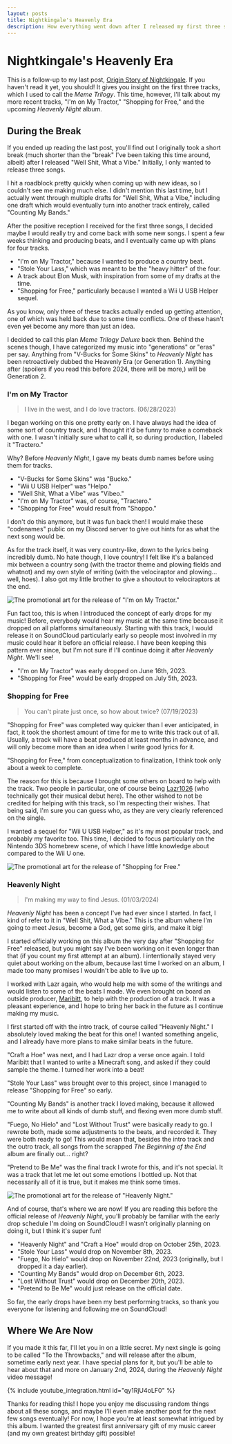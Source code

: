 ```yaml
---
layout: posts
title: Nightkingale's Heavenly Era
description: How everything went down after I released my first three singles.
---
```


# Nightkingale's Heavenly Era

This is a follow-up to my last post, [Origin Story of Nightkingale](./origin-story-of-nightkingale.md). If you haven't read it yet, you should! It gives you insight on the first three tracks, which I used to call the *Meme Trilogy*. This time, however, I'll talk about my more recent tracks, "I'm on My Tractor," "Shopping for Free," and the upcoming *Heavenly Night* album.

## During the Break

If you ended up reading the last post, you'll find out I originally took a short break (much shorter than the "break" I've been taking this time around, albeit) after I released "Well Shit, What a Vibe." Initially, I only wanted to release three songs.

I hit a roadblock pretty quickly when coming up with new ideas, so I couldn't see me making much else. I didn't mention this last time, but I actually went through multiple drafts for "Well Shit, What a Vibe," including one draft which would eventually turn into another track entirely, called "Counting My Bands."

After the positive reception I received for the first three songs, I decided maybe I would really try and come back with some new songs. I spent a few weeks thinking and producing beats, and I eventually came up with plans for four tracks.

* "I'm on My Tractor," because I wanted to produce a country beat.
* "Stole Your Lass," which was meant to be the "heavy hitter" of the four.
* A track about Elon Musk, with inspiration from some of my drafts at the time.
* "Shopping for Free," particularly because I wanted a Wii U USB Helper sequel.

As you know, only three of these tracks actually ended up getting attention, one of which was held back due to some time conflicts. One of these hasn't even ~~yet~~ become any more than just an idea.

I decided to call this plan *Meme Trilogy Deluxe* back then. Behind the scenes though, I have categorized my music into "generations" or "eras" per say. Anything from "V-Bucks for Some Skins" to *Heavenly Night* has been retroactively dubbed the Heavenly Era (or Generation 1). Anything after (spoilers if you read this before 2024, there will be more,) will be Generation 2.

### I'm on My Tractor

> I live in the west, and I do love tractors. (06/28/2023)

I began working on this one pretty early on. I have always had the idea of some sort of country track, and I thought it'd be funny to make a comeback with one. I wasn't initially sure what to call it, so during production, I labeled it "Tractero."

Why? Before *Heavenly Night*, I gave my beats dumb names before using them for tracks.

* "V-Bucks for Some Skins" was "Bucko."
* "Wii U USB Helper" was "Helpo."
* "Well Shit, What a Vibe" was "Vibeo."
* "I'm on My Tractor" was, of course, "Tractero."
* "Shopping for Free" would result from "Shoppo."

I don't do this anymore, but it was fun back then! I would make these "codenames" public on my Discord server to give out hints for as what the next song would be.

As for the track itself, it was very country-like, down to the lyrics being incredibly dumb. No hate though, I love country! I felt like it's a balanced mix between a country song (with the tractor theme and plowing fields and whatnot) and my own style of writing (with the velociraptor and plowing... well, hoes). I also got my little brother to give a shoutout to velociraptors at the end.

![The promotional art for the release of "I'm on My Tractor."](../assets/images/posts/nightkingales-heavenly-night/im_on_my_tractor.png)

Fun fact too, this is when I introduced the concept of early drops for my music! Before, everybody would hear my music at the same time because it dropped on all platforms simultaneously. Starting with this track, I would release it on SoundCloud particularly early so people most involved in my music could hear it before an official release. I have been keeping this pattern ever since, but I'm not sure if I'll continue doing it after *Heavenly Night*. We'll see!

* "I'm on My Tractor" was early dropped on June 16th, 2023.
* "Shopping for Free" would be early dropped on July 5th, 2023.

### Shopping for Free

> You can't pirate just once, so how about twice? (07/19/2023)

"Shopping for Free" was completed way quicker than I ever anticipated, in fact, it took the shortest amount of time for me to write this track out of all. Usually, a track will have a beat produced at least months in advance, and will only become more than an idea when I write good lyrics for it.

"Shopping for Free," from conceptualization to finalization, I think took only about a week to complete.

The reason for this is because I brought some others on board to help with the track. Two people in particular, one of course being [Lazr1026](https://github.com/Lazr1026) (who technically got their musical debut here). The other wished to not be credited for helping with this track, so I'm respecting their wishes. That being said, I'm sure you can guess who, as they are very clearly referenced on the single.

I wanted a sequel for "Wii U USB Helper," as it's my most popular track, and probably my favorite too. This time, I decided to focus particularly on the Nintendo 3DS homebrew scene, of which I have little knowledge about compared to the Wii U one.

![The promotional art for the release of "Shopping for Free."](../assets/images/posts/nightkingales-heavenly-night/shopping_for_free.png)

### Heavenly Night

> I'm making my way to find Jesus. (01/03/2024)

*Heavenly Night* has been a concept I've had ever since I started. In fact, I kind of refer to it in "Well Shit, What a Vibe." This is the album where I'm going to meet Jesus, become a God, get some girls, and make it big!

I started officially working on this album the very day after "Shopping for Free" released, but you might say I've been working on it even longer than that (if you count my first attempt at an album). I intentionally stayed very quiet about working on the album, because last time I worked on an album, I made too many promises I wouldn't be able to live up to.

I worked with Lazr again, who would help me with some of the writings and would listen to some of the beats I made. We even brought on board an outside producer, [Maribitt](https://www.youtube.com/@Deerladymar), to help with the production of a track. It was a pleasant experience, and I hope to bring her back in the future as I continue making my music.

I first started off with the intro track, of course called "Heavenly Night." I absolutely loved making the beat for this one! I wanted something angelic, and I already have more plans to make similar beats in the future.

"Craft a Hoe" was next, and I had Lazr drop a verse once again. I told Maribitt that I wanted to write a Minecraft song, and asked if they could sample the theme. I turned her work into a beat!

"Stole Your Lass" was brought over to this project, since I managed to release "Shopping for Free" so early.

"Counting My Bands" is another track I loved making, because it allowed me to write about all kinds of dumb stuff, and flexing even more dumb stuff.

"Fuego, No Hielo" and "Lost Without Trust" were basically ready to go. I rewrote both, made some adjustments to the beats, and recorded it. They were both ready to go! This would mean that, besides the intro track and the outro track, all songs from the scrapped *The Beginning of the End* album are finally out... right?

"Pretend to Be Me" was the final track I wrote for this, and it's not special. It was a track that let me let out some emotions I bottled up. Not that necessarily all of it is true, but it makes me think some times.

![The promotional art for the release of "Heavenly Night."](../assets/images/posts/nightkingales-heavenly-night/heavenly_night.png)

And of course, that's where we are now! If you are reading this before the official release of *Heavenly Night*, you'll probably be familiar with the early drop schedule I'm doing on SoundCloud! I wasn't originally planning on doing it, but I think it's super fun!

* "Heavenly Night" and "Craft a Hoe" would drop on October 25th, 2023.
* "Stole Your Lass" would drop on November 8th, 2023.
* "Fuego, No Hielo" would drop on November 22nd, 2023 (originally, but I dropped it a day earlier).
* "Counting My Bands" would drop on December 6th, 2023.
* "Lost Without Trust" would drop on December 20th, 2023.
* "Pretend to Be Me" would just release on the official date.

So far, the early drops have been my best performing tracks, so thank you everyone for listening and following me on SoundCloud!

## Where We Are Now

If you made it this far, I'll let you in on a little secret. My next single is going to be called "To the Throwbacks," and will release after the album, sometime early next year. I have special plans for it, but you'll be able to hear about that and more on January 2nd, 2024, during the *Heavenly Night* video message!

{% include youtube_integration.html id="qy1RjU4oLF0" %}

Thanks for reading this! I hope you enjoy me discussing random things about all these songs, and maybe I'll even make another post for the next few songs eventually! For now, I hope you're at least somewhat intrigued by this album. I wanted the greatest first anniversary gift of my music career (and my own greatest birthday gift) possible!
